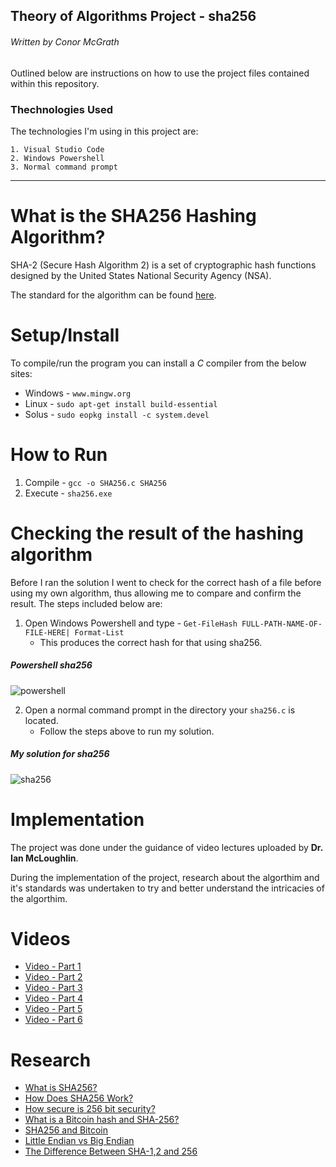 ## Theory of Algorithms Project - sha256 
###### Written by Conor McGrath

Outlined below are instructions on how to use the project files contained within this repository.

### Thechnologies Used
The technologies I'm using in this project are:

    1. Visual Studio Code
    2. Windows Powershell
    3. Normal command prompt
---

# What is the SHA256 Hashing Algorithm? 
SHA-2 (Secure Hash Algorithm 2) is a set of cryptographic hash functions designed by the United States National Security Agency (NSA).

The standard for the algorithm can be found [here](https://nvlpubs.nist.gov/nistpubs/FIPS/NIST.FIPS.180-4.pdf).

# Setup/Install
To compile/run the program you can install a _C_ compiler from the below sites:

- Windows - `www.mingw.org`
- Linux - `sudo apt-get install build-essential`
- Solus - `sudo eopkg install -c system.devel`

# How to Run
1. Compile - `gcc -o SHA256.c SHA256`
2. Execute - `sha256.exe`

# Checking the result of the hashing algorithm
Before I ran the solution I went to check for the correct hash of a file before using my own algorithm, thus allowing me to compare and confirm the result. The steps included below are:

1. Open Windows Powershell and type - `Get-FileHash FULL-PATH-NAME-OF-FILE-HERE| Format-List`
    - This produces the correct hash for that using sha256.
##### Powershell sha256
![powershell](https://i.imgur.com/6vjeq5B.png)

2. Open a normal command prompt in the directory your `sha256.c` is located.
    - Follow the steps above to run my solution.
##### My solution for sha256
![sha256](https://i.imgur.com/djatNpV.png)

# Implementation
The project was done under the guidance of video lectures uploaded by __Dr. Ian McLoughlin__.

During the implementation of the project, research about the algorthim and it's standards was undertaken to try
and better understand the intricacies of the algorthim.


# Videos
* [Video - Part 1](https://web.microsoftstream.com/video/db7c03be-5902-4575-9629-34d176ff1366)
* [Video - Part 2](https://web.microsoftstream.com/video/2a86a2ac-aafb-46e0-a278-a3faa1d13cbf)
* [Video - Part 3](https://web.microsoftstream.com/video/78dc0c8d-a017-48c8-99da-0714866f35cb)
* [Video - Part 4](https://web.microsoftstream.com/video/9daaf80b-9c4c-4fdc-9ef6-159e0e4ccc13)
* [Video - Part 5](https://web.microsoftstream.com/video/200e71ec-1dc1-47a4-9de8-6f58781e3f38) 
* [Video - Part 6](https://web.microsoftstream.com/video/f823809a-d8df-4e12-b243-e1f8ed76b93f)

# Research
* [What is SHA256?](https://www.hashgains.com/wiki/s/what-is-sha-256)
* [How Does SHA256 Work?](https://www.youtube.com/watch?v=mbekM2ErHfM)
* [How secure is 256 bit security?](https://www.youtube.com/watch?v=mbekM2ErHfM)
* [What is a Bitcoin hash and SHA-256?](https://www.youtube.com/watch?v=9mNgeTA13Gc)
* [SHA256 and Bitcoin](https://www.mycryptopedia.com/sha-256-related-bitcoin)
* [Little Endian vs Big Endian](https://www.geeksforgeeks.org/little-and-big-endian-mystery/)
* [The Difference Between SHA-1,2 and 256](https://www.thesslstore.com/blog/difference-sha-1-sha-2-sha-256-hash-algorithms)
